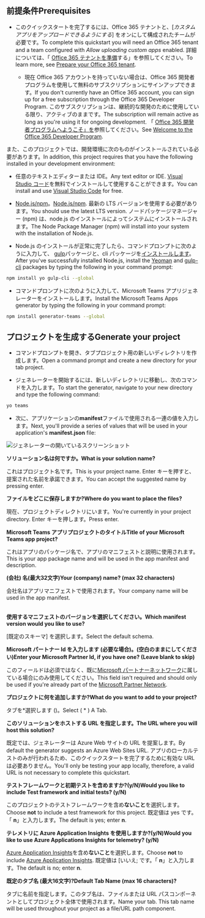 ## <a name="prerequisites"></a><span data-ttu-id="380ac-101">前提条件</span><span class="sxs-lookup"><span data-stu-id="380ac-101">Prerequisites</span></span>

- <span data-ttu-id="380ac-102">このクイックスタートを完了するには、Office 365 テナントと、[*カスタムアプリをアップロードできるようにする*] をオンにして構成されたチームが必要です。</span><span class="sxs-lookup"><span data-stu-id="380ac-102">To complete this quickstart you will need an Office 365 tenant and a team configured with *Allow uploading custom apps* enabled.</span></span> <span data-ttu-id="380ac-103">詳細については、「 [Office 365 テナントを準備](~/concepts/build-and-test/prepare-your-o365-tenant.md)する」を参照してください。</span><span class="sxs-lookup"><span data-stu-id="380ac-103">To learn more, see [Prepare your Office 365 tenant](~/concepts/build-and-test/prepare-your-o365-tenant.md).</span></span>

  - <span data-ttu-id="380ac-104">現在 Office 365 アカウントを持っていない場合は、Office 365 開発者プログラムを使用して無料のサブスクリプションにサインアップできます。</span><span class="sxs-lookup"><span data-stu-id="380ac-104">If you don't currently have an Office 365 account, you can sign up for a free subscription through the Office 365 Developer Program.</span></span> <span data-ttu-id="380ac-105">このサブスクリプションは、継続的な開発のために使用している限り、アクティブのままです。</span><span class="sxs-lookup"><span data-stu-id="380ac-105">The subscription will remain active as long as you're using it for ongoing development.</span></span> <span data-ttu-id="380ac-106">「 [Office 365 開発者プログラムへようこそ」を](/OfficeDev/office-dev-program-docs/docs/office-365-developer-program.md)参照してください。</span><span class="sxs-lookup"><span data-stu-id="380ac-106">See [Welcome to the Office 365 Developer Program](/OfficeDev/office-dev-program-docs/docs/office-365-developer-program.md).</span></span>

<span data-ttu-id="380ac-107">また、このプロジェクトでは、開発環境に次のものがインストールされている必要があります。</span><span class="sxs-lookup"><span data-stu-id="380ac-107">In addition, this project requires that you have the following installed in your development environment:</span></span>

- <span data-ttu-id="380ac-108">任意のテキストエディターまたは IDE。</span><span class="sxs-lookup"><span data-stu-id="380ac-108">Any text editor or IDE.</span></span> <span data-ttu-id="380ac-109">[Visual Studio コード](https://code.visualstudio.com/download)を無料でインストールして使用することができます。</span><span class="sxs-lookup"><span data-stu-id="380ac-109">You can install and use [Visual Studio Code](https://code.visualstudio.com/download) for free.</span></span>

- <span data-ttu-id="380ac-110">[Node.js/npm](https://nodejs.org/en/)。</span><span class="sxs-lookup"><span data-stu-id="380ac-110">[Node.js/npm](https://nodejs.org/en/).</span></span> <span data-ttu-id="380ac-111">最新の LTS バージョンを使用する必要があります。</span><span class="sxs-lookup"><span data-stu-id="380ac-111">You should use the latest LTS version.</span></span> <span data-ttu-id="380ac-112">ノードパッケージマネージャー (npm) は、node.js のインストールによってシステムにインストールされます。</span><span class="sxs-lookup"><span data-stu-id="380ac-112">The Node Package Manager (npm) will install into your system with the installation of Node.js.</span></span>

- <span data-ttu-id="380ac-113">Node.js のインストールが正常に完了したら、コマンドプロンプトに次のように入力して、 [gulp](https://www.npmjs.com/package/gulp-cli)パッケージと、cli パッケージを[インストールします](https://yeoman.io/)。</span><span class="sxs-lookup"><span data-stu-id="380ac-113">After you've successfully installed Node.js, install the [Yeoman](https://yeoman.io/) and [gulp-cli](https://www.npmjs.com/package/gulp-cli) packages by typing the following in your command prompt:</span></span>

```bash
npm install yo gulp-cli --global
```

- <span data-ttu-id="380ac-114">コマンドプロンプトに次のように入力して、Microsoft Teams アプリジェネレーターをインストールします。</span><span class="sxs-lookup"><span data-stu-id="380ac-114">Install the Microsoft Teams Apps generator by typing the following in your command prompt:</span></span>

```bash
npm install generator-teams --global
```

## <a name="generate-your-project"></a><span data-ttu-id="380ac-115">プロジェクトを生成する</span><span class="sxs-lookup"><span data-stu-id="380ac-115">Generate your project</span></span>

- <span data-ttu-id="380ac-116">コマンドプロンプトを開き、タブプロジェクト用の新しいディレクトリを作成します。</span><span class="sxs-lookup"><span data-stu-id="380ac-116">Open a command prompt and create a new directory for your tab project.</span></span>

- <span data-ttu-id="380ac-117">ジェネレーターを開始するには、新しいディレクトリに移動し、次のコマンドを入力します。</span><span class="sxs-lookup"><span data-stu-id="380ac-117">To start the generator, navigate to your new directory and type the following command:</span></span>

```bash
yo teams
```

- <span data-ttu-id="380ac-118">次に、アプリケーションの**manifest**ファイルで使用される一連の値を入力します。</span><span class="sxs-lookup"><span data-stu-id="380ac-118">Next, you'll provide a series of values that will be used in your application's **manifest.json** file:</span></span>

![ジェネレーターの開いているスクリーンショット](/microsoftteams/platform/assets/images/tab-images/teamsTabScreenshot.PNG)

<span data-ttu-id="380ac-120">**ソリューション名は何ですか。**</span><span class="sxs-lookup"><span data-stu-id="380ac-120">**What is your solution name?**</span></span>

<span data-ttu-id="380ac-121">これはプロジェクト名です。</span><span class="sxs-lookup"><span data-stu-id="380ac-121">This is your project name.</span></span> <span data-ttu-id="380ac-122">Enter キーを押すと、提案された名前を承諾できます。</span><span class="sxs-lookup"><span data-stu-id="380ac-122">You can accept the suggested name by pressing enter.</span></span>

<span data-ttu-id="380ac-123">**ファイルをどこに保存しますか?**</span><span class="sxs-lookup"><span data-stu-id="380ac-123">**Where do you want to place the files?**</span></span>

<span data-ttu-id="380ac-124">現在、プロジェクトディレクトリにいます。</span><span class="sxs-lookup"><span data-stu-id="380ac-124">You're currently in your project directory.</span></span> <span data-ttu-id="380ac-125">Enter キーを押します。</span><span class="sxs-lookup"><span data-stu-id="380ac-125">Press enter.</span></span>

<span data-ttu-id="380ac-126">**Microsoft Teams アプリプロジェクトのタイトル**</span><span class="sxs-lookup"><span data-stu-id="380ac-126">**Title of your Microsoft Teams app project?**</span></span>

<span data-ttu-id="380ac-127">これはアプリのパッケージ名で、アプリのマニフェストと説明に使用されます。</span><span class="sxs-lookup"><span data-stu-id="380ac-127">This is your app package name and will be used in the app manifest and description.</span></span>

<span data-ttu-id="380ac-128">**(会社) 名(最大32文字)**</span><span class="sxs-lookup"><span data-stu-id="380ac-128">**Your (company) name? (max 32 characters)**</span></span>

<span data-ttu-id="380ac-129">会社名はアプリマニフェストで使用されます。</span><span class="sxs-lookup"><span data-stu-id="380ac-129">Your company name will be used in the app manifest.</span></span>

<br><span data-ttu-id="380ac-130">**使用するマニフェストのバージョンを選択してください。**</span><span class="sxs-lookup"><span data-stu-id="380ac-130">**Which manifest version would you like to use?**</span></span>

<span data-ttu-id="380ac-131">[既定のスキーマ] を選択します。</span><span class="sxs-lookup"><span data-stu-id="380ac-131">Select the default schema.</span></span>

<span data-ttu-id="380ac-132">**Microsoft パートナー Id を入力します (必要な場合)。(空白のままにしてください)**</span><span class="sxs-lookup"><span data-stu-id="380ac-132">**Enter your Microsoft Partner Id, if you have one? (Leave blank to skip)**</span></span>

<span data-ttu-id="380ac-133">このフィールドは必須ではなく、既に[Microsoft パートナーネットワーク](https://partner.microsoft.com)に属している場合にのみ使用してください。</span><span class="sxs-lookup"><span data-stu-id="380ac-133">This field isn't required and should only be used if you're already part of the [Microsoft Partner Network](https://partner.microsoft.com).</span></span>

<span data-ttu-id="380ac-134">**プロジェクトに何を追加しますか?**</span><span class="sxs-lookup"><span data-stu-id="380ac-134">**What do you want to add to your project?**</span></span>

<span data-ttu-id="380ac-135">タブを&ast;選択します ()。</span><span class="sxs-lookup"><span data-stu-id="380ac-135">Select ( &ast; ) A Tab.</span></span>

<span data-ttu-id="380ac-136">**このソリューションをホストする URL を指定します。**</span><span class="sxs-lookup"><span data-stu-id="380ac-136">**The URL where you will host this solution?**</span></span>

<span data-ttu-id="380ac-137">既定では、ジェネレーターは Azure Web サイトの URL を提案します。</span><span class="sxs-lookup"><span data-stu-id="380ac-137">By default the generator suggests an Azure Web Sites URL.</span></span> <span data-ttu-id="380ac-138">アプリのローカルテストのみが行われるため、このクイックスタートを完了するために有効な URL は必要ありません。</span><span class="sxs-lookup"><span data-stu-id="380ac-138">You'll only be testing your app locally, therefore, a valid URL is not necessary to complete this quickstart.</span></span>

<span data-ttu-id="380ac-139">**テストフレームワークと初期テストを含めますか?(y/N)**</span><span class="sxs-lookup"><span data-stu-id="380ac-139">**Would you like to include Test framework and initial tests? (y/N)**</span></span>

<span data-ttu-id="380ac-140">このプロジェクトのテストフレームワークを含め**ないこと**を選択します。</span><span class="sxs-lookup"><span data-stu-id="380ac-140">Choose **not** to include a test framework for this project.</span></span> <span data-ttu-id="380ac-141">既定値は yes です。「 **n**」と入力します。</span><span class="sxs-lookup"><span data-stu-id="380ac-141">The default is yes; enter **n**.</span></span>

<span data-ttu-id="380ac-142">**テレメトリに Azure Application Insights を使用しますか?(y/N)**</span><span class="sxs-lookup"><span data-stu-id="380ac-142">**Would you like to use Azure Applications Insights for telemetry? (y/N)**</span></span>

<span data-ttu-id="380ac-143">[Azure Application Insights](/azure-docs/articles/azure-monitor/app/app-insights-overview.md)を含め**ないこと**を選択します。</span><span class="sxs-lookup"><span data-stu-id="380ac-143">Choose **not** to include [Azure Application Insights](/azure-docs/articles/azure-monitor/app/app-insights-overview.md).</span></span> <span data-ttu-id="380ac-144">既定値は [いいえ; です。「 **n**」と入力します。</span><span class="sxs-lookup"><span data-stu-id="380ac-144">The default is no; enter **n**.</span></span>

<span data-ttu-id="380ac-145">**既定のタブ名 (最大16文字)?**</span><span class="sxs-lookup"><span data-stu-id="380ac-145">**Default Tab Name (max 16 characters)?**</span></span>

<span data-ttu-id="380ac-146">タブに名前を指定します。このタブ名は、ファイルまたは URL パスコンポーネントとしてプロジェクト全体で使用されます。</span><span class="sxs-lookup"><span data-stu-id="380ac-146">Name your tab. This tab name will be used throughout your project as a file/URL path component.</span></span>
